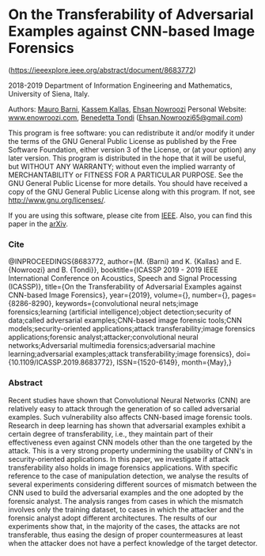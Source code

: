 # On the Transferability of Adversarial Examples against CNN-based Image Forensics

(https://ieeexplore.ieee.org/abstract/document/8683772)

2018-2019 Department of Information Engineering and Mathematics, University of Siena, Italy.

Authors:  [Mauro Barni](https://scholar.google.it/citations?hl=en&user=ntRScY8AAAAJ), [Kassem Kallas](https://github.com/QsmQls), [Ehsan Nowroozi](https://scholar.google.com/citations?user=C0bNkP8AAAAJ&hl=en) Personal Website: www.enowroozi.com, [Benedetta Tondi](https://scholar.google.it/citations?hl=en&user=xpNEfq4AAAAJ)
(Ehsan.Nowroozi65@gmail.com)

This program is free software: you can redistribute it and/or modify it under the terms of the GNU General Public License as published by the Free Software Foundation, either version 3 of the License, or (at your option) any later version. This program is distributed in the hope that it will be useful, but WITHOUT ANY WARRANTY; without even the implied warranty of MERCHANTABILITY or FITNESS FOR A PARTICULAR PURPOSE.  See the GNU General Public License for more details. You should have received a copy of the GNU General Public License along with this program. If not, see <http://www.gnu.org/licenses/>.

If you are using this software, please cite from [IEEE](https://ieeexplore.ieee.org/abstract/document/8683772). Also, you can find this paper in the [arXiv](https://arxiv.org/abs/1811.01629).

### Cite
@INPROCEEDINGS{8683772,
author={M. {Barni} and K. {Kallas} and E. {Nowroozi} and B. {Tondi}},
booktitle={ICASSP 2019 - 2019 IEEE International Conference on Acoustics, Speech and Signal Processing (ICASSP)},
title={On the Transferability of Adversarial Examples against CNN-based Image Forensics},
year={2019},
volume={},
number={},
pages={8286-8290},
keywords={convolutional neural nets;image forensics;learning (artificial intelligence);object detection;security of data;called adversarial examples;CNN-based image forensic tools;CNN models;security-oriented applications;attack transferability;image forensics applications;forensic analyst;attacker;convolutional neural networks;Adversarial multimedia forensics;adversarial machine learning;adversarial examples;attack transferability;image forensics},
doi={10.1109/ICASSP.2019.8683772},
ISSN={1520-6149},
month={May},}

### Abstract
Recent studies have shown that Convolutional Neural Networks (CNN) are relatively easy to attack through the generation of so called adversarial examples. Such vulnerability also affects CNN-based image forensic tools. Research in deep learning has shown that adversarial examples exhibit a certain degree of transferability, i.e., they maintain part of their effectiveness even against CNN models other than the one targeted by the attack. This is a very strong property undermining the usability of CNN's in security-oriented applications. In this paper, we investigate if attack transferability also holds in image forensics applications. With specific reference to the case of manipulation detection, we analyse the results of several experiments considering different sources of mismatch between the CNN used to build the adversarial examples and the one adopted by the forensic analyst. The analysis ranges from cases in which the mismatch involves only the training dataset, to cases in which the attacker and the forensic analyst adopt different architectures. The results of our experiments show that, in the majority of the cases, the attacks are not transferable, thus easing the design of proper countermeasures at least when the attacker does not have a perfect knowledge of the target detector.


